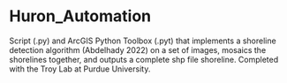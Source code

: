 # Huron_Automation
Script (.py) and ArcGIS Python Toolbox (.pyt) that implements a shoreline detection algorithm (Abdelhady 2022) on a set of images, mosaics the shorelines together, and outputs a complete shp file shoreline. Completed with the Troy Lab at Purdue University.
